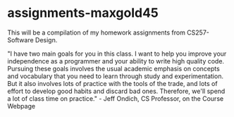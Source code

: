 # assignments-maxgold45

This will be a compilation of my homework assignments from CS257- Software Design. 

"I have two main goals for you in this class.
I want to help you improve your independence as a programmer and your ability to write high quality code.
Pursuing these goals involves the usual academic emphasis on concepts and vocabulary that you need to learn through study and
experimentation. But it also involves lots of practice with the tools of the trade, and lots of effort to develop good habits
and discard bad ones. Therefore, we'll spend a lot of class time on practice." - Jeff Ondich, CS Professor, on the Course Webpage
